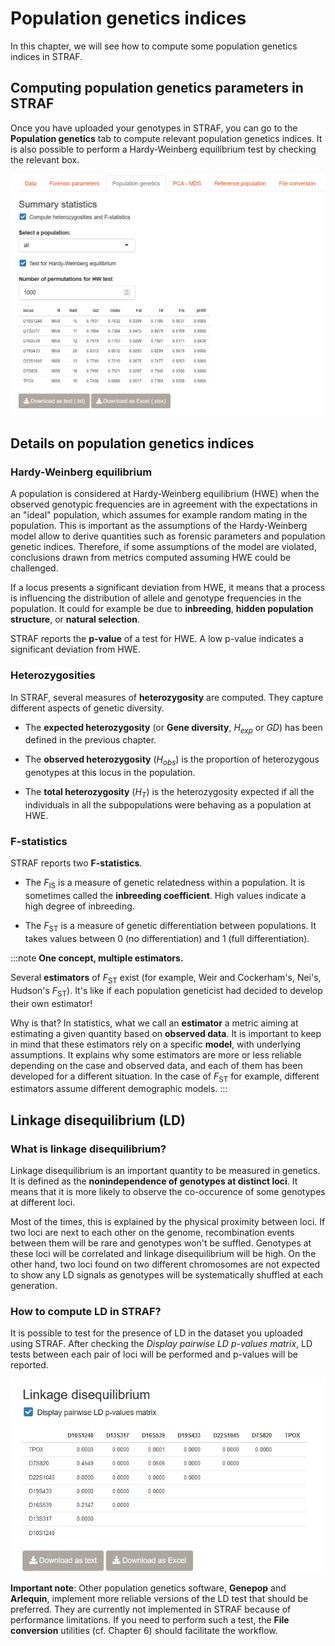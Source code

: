 # Population genetics indices

In this chapter, we will see how to compute some population genetics indices in STRAF.

## Computing population genetics parameters in STRAF

Once you have uploaded your genotypes in STRAF, you can go to the __Population genetics__
tab to compute relevant population genetics indices. It is also possible to perform
a Hardy-Weinberg equilibrium test by checking the relevant box.

<center><img src="img/capture_popgen_parameters_1.png" class="capture"/></center>

## Details on population genetics indices

### Hardy-Weinberg equilibrium

A population is considered at Hardy-Weinberg equilibrium (HWE) when the observed
genotypic frequencies are in agreement with the expectations in an "ideal" population,
which assumes for example random mating in the population. 
This is important as the assumptions of the Hardy-Weinberg model
allow to derive quantities such as forensic parameters and population genetic indices.
Therefore, if some assumptions of the model are violated, conclusions drawn from
metrics computed assuming HWE could be challenged.

If a locus presents a significant deviation from HWE, it means that a process
is influencing the distribution of allele and genotype frequencies in the population.
It could for example be due to __inbreeding__, __hidden population structure__,
or __natural selection__.

STRAF reports the __p-value__ of a test for HWE. A low p-value indicates a significant
deviation from HWE.

### Heterozygosities

In STRAF, several measures of __heterozygosity__ are computed. They capture
different aspects of genetic diversity.

* The __expected heterozygosity__ (or __Gene diversity__, $H_{exp}$ or $GD$) has been defined in the previous chapter.

* The __observed heterozygosity__ ($H_{obs}$) is the proportion of heterozygous genotypes at this locus in the population.

* The __total heterozygosity__ ($H_T$) is the heterozygosity expected if all the
individuals in all the subpopulations were behaving as a population at HWE.

### F-statistics

STRAF reports two __F-statistics__. 

* The $F_{\textrm{IS}}$ is a measure of genetic relatedness within a population.
It is sometimes called the __inbreeding coefficient__. High values indicate
a high degree of inbreeding.

* The $F_{\textrm{ST}}$ is a measure of genetic differentiation between populations.
It takes values between 0 (no differentiation) and 1 (full differentiation).


:::note
__One concept, multiple estimators.__

Several __estimators__ of $F_{\textrm{ST}}$ exist (for example, Weir and Cockerham's, Nei's, 
Hudson's $F_{\textrm{ST}}$). It's like if each population geneticist had decided 
to develop their own estimator! 

Why is that? In statistics, what we call an __estimator__ a metric aiming at estimating
a given quantity based on __observed data__. It is important to keep in mind that 
these estimators rely on a specific __model__, with underlying assumptions. 
It explains why some estimators are more or less reliable depending on the case 
and observed data, and each of them has been developed for a different situation.
In the case of $F_{\textrm{ST}}$ for example, different estimators assume 
different demographic models.
:::

## Linkage disequilibrium (LD)

### What is linkage disequilibrium?

Linkage disequilibrium is an important quantity to be measured in genetics. 
It is defined as the __nonindependence of genotypes at distinct loci__.
It means that it is more likely to observe the co-occurence of some genotypes
at different loci.

Most of the times, this is explained by the physical proximity between loci. If
two loci are next to each other on the genome, recombination events between them
will be rare and genotypes won't be suffled. Genotypes at these loci will be correlated
and linkage disequilibrium will be high. On the other hand, two loci found on two different
chromosomes are not expected to show any LD signals as genotypes will be systematically 
shuffled at each generation.


### How to compute LD in STRAF?

It is possible to test for the presence of LD in the dataset you uploaded using
STRAF. After checking the _Display pairwise LD p-values matrix_, LD tests between
each pair of loci will be performed and p-values will be reported.

<center><img src="img/capture_popgen_parameters_2.png" class="capture"/></center>

__Important note__: Other population genetics software, 
__Genepop__ and __Arlequin__, implement more reliable
versions of the LD test that should be preferred. They are currently not implemented
in STRAF because of performance limitations. If you need to perform such a test, the
__File conversion__ utilities (cf. Chapter 6) should facilitate the workflow.
